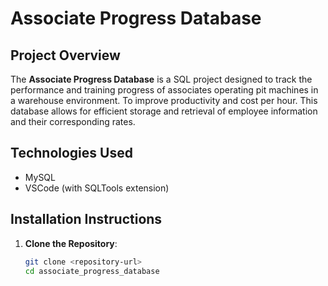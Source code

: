 # Associate Progress Database

## Project Overview
The **Associate Progress Database** is a SQL project designed to track the performance and training progress of associates operating pit machines in a warehouse environment. To improve productivity and cost per hour. This database allows for efficient storage and retrieval of employee information and their corresponding rates.

## Technologies Used
- MySQL
- VSCode (with SQLTools extension)

## Installation Instructions
1. **Clone the Repository**:
   ```bash
   git clone <repository-url>
   cd associate_progress_database

